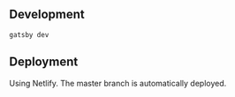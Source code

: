 ## Development

```
gatsby dev
```

## Deployment

Using Netlify. The master branch is automatically deployed.

